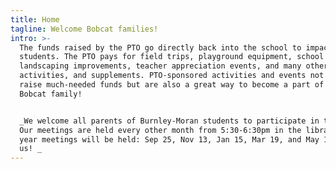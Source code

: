 ```yaml
---
title: Home
tagline: Welcome Bobcat families!
intro: >-
  The funds raised by the PTO go directly back into the school to impact all BME
  students. The PTO pays for field trips, playground equipment, school
  landscaping improvements, teacher appreciation events, and many other events,
  activities, and supplements. PTO-sponsored activities and events not only
  raise much-needed funds but are also a great way to become a part of the
  Bobcat family!


  _We welcome all parents of Burnley-Moran students to participate in the PTO.
  Our meetings are held every other month from 5:30-6:30pm in the library. This
  year meetings will be held: Sep 25, Nov 13, Jan 15, Mar 19, and May 14. Join
  us! _
---
```



